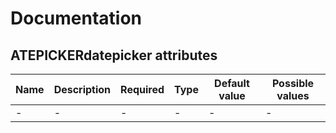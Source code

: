 # Documentation

## ATEPICKERdatepicker attributes

| Name | Description | Required | Type | Default value | Possible values |
| --- | --- | --- | --- | --- | --- |
| - | - | - | - | - | - |
